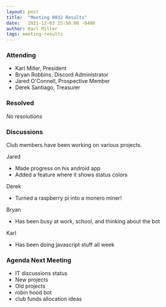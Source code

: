 ```yaml
---
layout: post
title:  "Meeting 0032 Results"
date:   2021-12-03 15:50:00 -0400
author: Karl Miller
tags: meeting-results
---
```


### Attending

- Karl Miller, President
- Bryan Robbins, Discord Administrator
- Jared O'Connell, Prospective Member 
- Derek Santiago, Treasurer

### Resolved

_No resolutions_

### Discussions 

Club members have been working on various projects.

Jared
- Made progress on his android app
- Added a feature where it shows status colors 
  
Derek 
- Turned a raspberry pi into a monero miner!
  
Bryan
- Has been busy at work, school, and thinking about the bot 
  
Karl
- Has been doing javascript stuff all week
	

### Agenda Next Meeting

- IT discussions status
- New projects
- Old projects 
- robin hood bot 
- club funds allocation ideas 